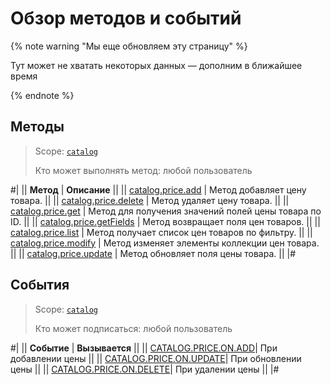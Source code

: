 # Обзор методов и событий

{% note warning "Мы еще обновляем эту страницу" %}

Тут может не хватать некоторых данных — дополним в ближайшее время

{% endnote %}

## Методы

> Scope: [`catalog`](../../scopes/permissions.md)
>
> Кто может выполнять метод: любой пользователь

#|
|| **Метод** | **Описание** ||
|| [catalog.price.add](./catalog-price-add.md) | Метод добавляет цену товара. ||
|| [catalog.price.delete](./catalog-price-delete.md) | Метод удаляет цену товара. ||
|| [catalog.price.get](./catalog-price-get.md) | Метод для получения значений полей цены товара по ID. ||
|| [catalog.price.getFields](./catalog-price-get-fields.md) | Метод возвращает поля цен товаров. ||
|| [catalog.price.list](./catalog-price-list.md) | Метод получает список цен товаров по фильтру. ||
|| [catalog.price.modify](./catalog-price-modify.md) | Метод изменяет элементы коллекции цен товара. ||
|| [catalog.price.update](./catalog-price-update.md) | Метод обновляет поля цены товара. ||
|#

## События

> Scope: [`catalog`](../../scopes/permissions.md)
>
> Кто может подписаться: любой пользователь

#|
|| **Событие** | **Вызывается** ||
|| [CATALOG.PRICE.ON.ADD](./events/catalog-price-on-add.md)| При добавлении цены ||
|| [CATALOG.PRICE.ON.UPDATE](./events/catalog-price-on-update.md)| При обновлении цены ||
|| [CATALOG.PRICE.ON.DELETE](./events/catalog-price-on-delete.md)| При удалении цены ||
|#
